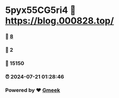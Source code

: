 # 5pyx55CG5ri4 :link: https://blog.000828.top/ 
### :page_facing_up: [8](https://blog.000828.top//tag.html) 
### :speech_balloon: 2 
### :hibiscus: 15150 
### :alarm_clock: 2024-07-21 01:28:46 
### Powered by :heart: [Gmeek](https://github.com/Meekdai/Gmeek)
